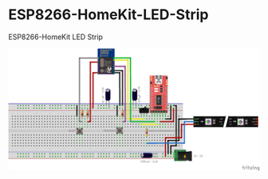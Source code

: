 # ESP8266-HomeKit-LED-Strip
ESP8266-HomeKit LED Strip


![Image of HomeKit LED Strip](https://raw.githubusercontent.com/AchimPieters/ESP8266-HomeKit-LED-Strip/master/HomeKit%20LED%20STRIP.png)
